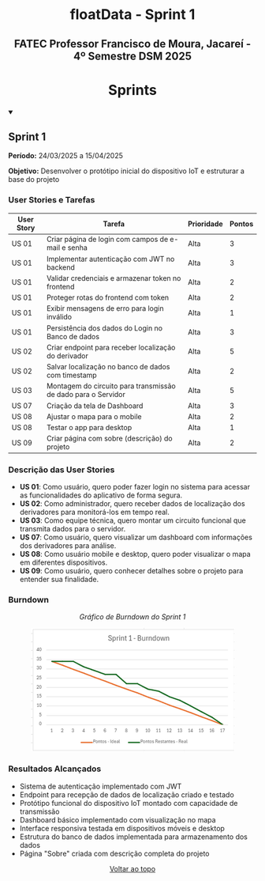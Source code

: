 <span id="topo"></span>
<h1 align="center"> floatData - Sprint 1 </h1>
<h2 align="center"> FATEC Professor Francisco de Moura, Jacareí - 4º Semestre DSM 2025 </h2>

<span id="sprints"></span>
<h1 align="center">Sprints</h1>

<details open>
<summary><h2>Sprint 1</h2></summary>

**Período:** 24/03/2025 a 15/04/2025

**Objetivo:** Desenvolver o protótipo inicial do dispositivo IoT e estruturar a base do projeto

### User Stories e Tarefas

| User Story | Tarefa | Prioridade | Pontos |
|------------|--------|------------|--------|
| US 01 | Criar página de login com campos de e-mail e senha | Alta | 3 |
| US 01 | Implementar autenticação com JWT no backend | Alta | 3 |
| US 01 | Validar credenciais e armazenar token no frontend | Alta | 2 |
| US 01 | Proteger rotas do frontend com token | Alta | 2 |
| US 01 | Exibir mensagens de erro para login inválido | Alta | 1 |
| US 01 | Persistência dos dados do Login no Banco de dados | Alta | 3 |
| US 02 | Criar endpoint para receber localização do derivador | Alta | 5 |
| US 02 | Salvar localização no banco de dados com timestamp | Alta | 2 |
| US 03 | Montagem do circuito para transmissão de dado para o Servidor | Alta | 5 |
| US 07 | Criação da tela de Dashboard | Alta | 3 |
| US 08 | Ajustar o mapa para o mobile | Alta | 2 |
| US 08 | Testar o app para desktop | Alta | 1 |
| US 09 | Criar página com sobre (descrição) do projeto | Alta | 2 |

### Descrição das User Stories
- **US 01**: Como usuário, quero poder fazer login no sistema para acessar as funcionalidades do aplicativo de forma segura.
- **US 02**: Como administrador, quero receber dados de localização dos derivadores para monitorá-los em tempo real.
- **US 03**: Como equipe técnica, quero montar um circuito funcional que transmita dados para o servidor.
- **US 07**: Como usuário, quero visualizar um dashboard com informações dos derivadores para análise.
- **US 08**: Como usuário mobile e desktop, quero poder visualizar o mapa em diferentes dispositivos.
- **US 09**: Como usuário, quero conhecer detalhes sobre o projeto para entender sua finalidade.

### Burndown
<div align="center">
  <p><i>Gráfico de Burndown do Sprint 1</i></p>
  <img src="burndown_sprint1.png" alt="Gráfico de Burndown do Sprint 1">
</div>

### Resultados Alcançados
- Sistema de autenticação implementado com JWT
- Endpoint para recepção de dados de localização criado e testado
- Protótipo funcional do dispositivo IoT montado com capacidade de transmissão
- Dashboard básico implementado com visualização no mapa
- Interface responsiva testada em dispositivos móveis e desktop
- Estrutura do banco de dados implementada para armazenamento dos dados
- Página "Sobre" criada com descrição completa do projeto

</details>

<p align="center">
  <a href="#topo">Voltar ao topo</a>
</p>